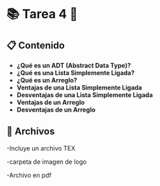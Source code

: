 # 📚 Tarea 4 🚀


## 📋 Contenido

- **¿Qué es un ADT (Abstract Data Type)?**
- **¿Qué es una Lista Simplemente Ligada?**
- **¿Qué es un Arreglo?**
- **Ventajas de una Lista Simplemente Ligada**
- **Desventajas de una Lista Simplemente Ligada**
- **Ventajas de un Arreglo**
- **Desventajas de un Arreglo**

## 🎯 Archivos
-Incluye un archivo TEX

-carpeta de imagen de logo

-Archivo en pdf

